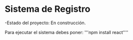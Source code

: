 <h1>Sistema de Registro</h1>
-Estado del proyecto: En construcción.

Para ejecutar el sistema debes poner:
'''npm install react''''
